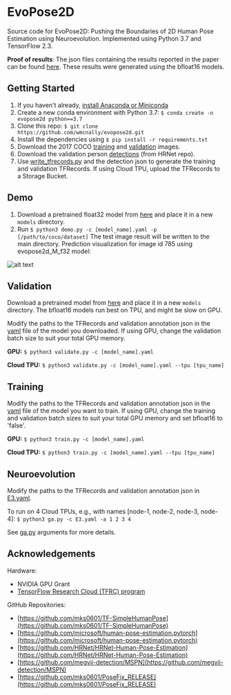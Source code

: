 # EvoPose2D
Source code for EvoPose2D: Pushing the Boundaries of 2D Human Pose Estimation using Neuroevolution.
Implemented using Python 3.7 and TensorFlow 2.3.

**Proof of results**: The json files containing the results reported in the paper can be found [here](https://drive.google.com/drive/folders/1iO_EVuIYQP1BHG6A0hWaAmD52PA3C7HI?usp=sharing).
These results were generated using the bfloat16 models.

## Getting Started
1. If you haven't already, [install Anaconda or Miniconda](https://docs.conda.io/projects/conda/en/latest/user-guide/install/index.html)
2. Create a new conda environment with Python 3.7: ```$ conda create -n evopose2d python==3.7```
3. Clone this repo: ```$ git clone https://github.com/wmcnally/evopose2d.git```
4. Install the dependencies using ```$ pip install -r requirements.txt```
5. Download the 2017 COCO [training](http://images.cocodataset.org/zips/train2017.zip) and [validation](http://images.cocodataset.org/zips/val2017.zip) images.
6. Download the validation person [detections](https://drive.google.com/drive/folders/1fRUDNUDxe9fjqcRZ2bnF_TKMlO0nB_dk?usp=sharing) (from HRNet repo). 
7. Use [write_tfrecords.py](./write_tfrecords.py) and the detection json to generate the training and validation TFRecords. If using Cloud TPU, upload the TFRecords to a Storage Bucket. 


## Demo
1. Download a pretrained float32 model from [here](https://drive.google.com/drive/folders/1neywqc7OC5dRErQJFCnCor5fphkKCzHh?usp=sharing) and place it in a new ```models``` directory.
2. Run ```$ python3 demo.py -c [model_name].yaml -p [/path/to/coco/dataset]``` The test image result will be written to the main directory. Prediction visualization for image id 785 using evopose2d_M_f32 model:

![alt text](./demo_img.jpg)


## Validation
Download a pretrained model from [here](https://drive.google.com/drive/folders/1neywqc7OC5dRErQJFCnCor5fphkKCzHh?usp=sharing) and place it in a new ```models``` directory. The bfloat16 models run best on TPU, and might be slow on GPU. 

Modify the paths to the TFRecords and validation annotation json in the [yaml](./configs) file of the model you downloaded. If using GPU, change the validation batch size to suit your total GPU memory.

**GPU:** ```$ python3 validate.py -c [model_name].yaml```

**Cloud TPU:** ```$ python3 validate.py -c [model_name].yaml --tpu [tpu_name]```

## Training
Modify the paths to the TFRecords and validation annotation json in the [yaml](./configs) file of the model you want to train. If using GPU, change the training and validation batch sizes to suit your total GPU memory and set bfloat16 to 'false'.

**GPU:** ```$ python3 train.py -c [model_name].yaml```

**Cloud TPU:** ```$ python3 train.py -c [model_name].yaml --tpu [tpu_name]```

## Neuroevolution
Modify the paths to the TFRecords and validation annotation json in [E3.yaml](./configs/E3.yaml).

To run on 4 Cloud TPUs, e.g., with names [node-1, node-2, node-3, node-4]: ```$ python3 ga.py -c E3.yaml -a 1 2 3 4```

See [ga.py](./ga.py) arguments for more details. 

## Acknowledgements

Hardware: 
- NVIDIA GPU Grant
- [TensorFlow Research Cloud (TFRC) program](https://www.tensorflow.org/tfrc)

GitHub Repositories:
- [https://github.com/mks0601/TF-SimpleHumanPose](https://github.com/mks0601/TF-SimpleHumanPose)
- [https://github.com/microsoft/human-pose-estimation.pytorch](https://github.com/microsoft/human-pose-estimation.pytorch)
- [https://github.com/HRNet/HRNet-Human-Pose-Estimation](https://github.com/HRNet/HRNet-Human-Pose-Estimation)
- [https://github.com/megvii-detection/MSPN](https://github.com/megvii-detection/MSPN)
- [https://github.com/mks0601/PoseFix_RELEASE](https://github.com/mks0601/PoseFix_RELEASE)